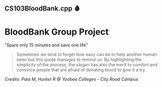 ## CS103BloodBank.cpp 🩸
# BloodBank Group Project

“Spare only 15 minutes and save one life”

> Sometimes we tend to forget how easy can be to help another human been but this quote manages to remind us. By highlighting the simplicity of the process, the slogan has also the merit to comfort and convince people that are afraid of donating blood to give it a try.

*Credits: Paia M, Hunter R @
Yoobee Colleges - City Road Campus*
